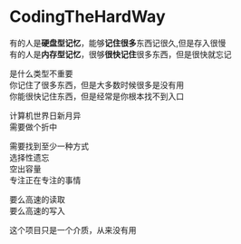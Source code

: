 # CodingTheHardWay

有的人是**硬盘型记忆**，能够**记住很多**东西记很久,但是存入很慢 <br>
有的人是**内存型记忆**，很够**很快记住**很多东西，但是很快就忘记 <br>

是什么类型不重要<br>
你记住了很多东西，但是大多数时候很多是没有用<br>
你能很快记住东西，但是经常是你根本找不到入口<br>

计算机世界日新月异<br>
需要做个折中<br>

需要找到至少一种方式<br>
选择性遗忘<br>
空出容量<br>
专注正在专注的事情<br>

要么高速的读取<br>
要么高速的写入<br>

这个项目只是一个介质，从来没有用


